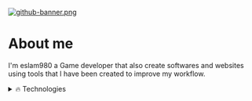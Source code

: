 [![github-banner.png](https://i.postimg.cc/gj1ZfRg6/github-banner.png)](https://postimg.cc/N27FXyqg)

# About me
I'm eslam980 a Game developer that also create softwares and websites using tools that I have been created to improve my workflow.

<details>
  <summary>🔥 Technologies</summary>
  
<h2 align="center">Technologies that I use</h2>
<br/>
<div align="center">
    <img src="https://skillicons.dev/icons?i=unity,godot,unreal,tauri,rust,raspberrypi,py,java,go,flutter,electron,c,cs,cpp" /><br>
    <img src="https://skillicons.dev/icons?i=js,react,bootstrap,tailwind,vercel,nextjs," />
    <img src="https://skillicons.dev/icons?i=mysql,mongodb,supabase,prisma,firebase" /><br>
</div>

<br/>
<hr/>

</details>
